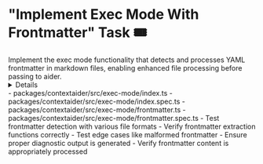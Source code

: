 # "Implement Exec Mode With Frontmatter" Task 🎟️

<Description>
Implement the exec mode functionality that detects and processes YAML frontmatter in markdown files, enabling enhanced file processing before passing to aider.
</Description>

<Details>
Create modules to handle exec mode operation:
- Implement YAML frontmatter detection between `---` markers
- Parse frontmatter content from files
- Create utilities to validate the frontmatter structure
- Implement frontmatter extraction logic
- Create diagnostic output when frontmatter is detected
- Set up structure for passing processed files to aider

The exec mode should detect when a file has frontmatter and handle it appropriately. It should print "exec frontmatter detected" when frontmatter is found and prepare the file to be passed to aider as a message file.
</Details>

<Files>
- packages/contextaider/src/exec-mode/index.ts
- packages/contextaider/src/exec-mode/index.spec.ts
- packages/contextaider/src/exec-mode/frontmatter.ts
- packages/contextaider/src/exec-mode/frontmatter.spec.ts
</Files>

<Tests>
- Test frontmatter detection with various file formats
- Verify frontmatter extraction functions correctly
- Test edge cases like malformed frontmatter
- Ensure proper diagnostic output is generated
- Verify frontmatter content is appropriately processed
</Tests>

